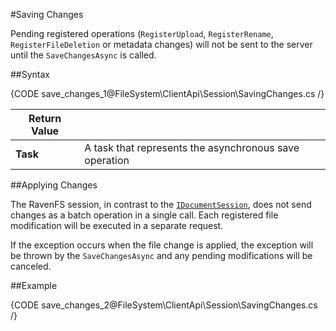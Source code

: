 #Saving Changes

Pending registered operations (`RegisterUpload`, `RegisterRename`, `RegisterFileDeletion` or metadata changes) will not be sent to the server until the `SaveChangesAsync` is called.

##Syntax

{CODE save_changes_1@FileSystem\ClientApi\Session\SavingChanges.cs /}

| Return Value | |
| ------------- | ------------- |
| **Task** | A task that represents the asynchronous save operation |


##Applying Changes

The RavenFS session, in contrast to the [`IDocumentSession`](../../../client-api/session/what-is-a-session-and-how-does-it-work), does not send changes as a batch operation in a single call. Each registered file modification will be executed in a separate request. 

If the exception occurs when the file change is applied, the exception will be thrown by the `SaveChangesAsync` and any pending modifications will be canceled.

##Example

{CODE save_changes_2@FileSystem\ClientApi\Session\SavingChanges.cs /}
